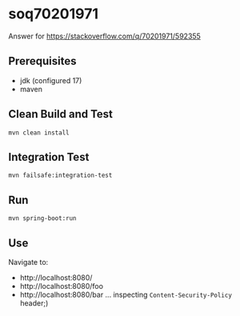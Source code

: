 # soq70201971
Answer for https://stackoverflow.com/q/70201971/592355

## Prerequisites
- jdk (configured 17)
- maven

## Clean Build and Test

    mvn clean install

## Integration Test    

    mvn failsafe:integration-test

## Run

    mvn spring-boot:run
    
## Use
Navigate to:
- http://localhost:8080/
- http://localhost:8080/foo
- http://localhost:8080/bar
... inspecting `Content-Security-Policy` header;)
